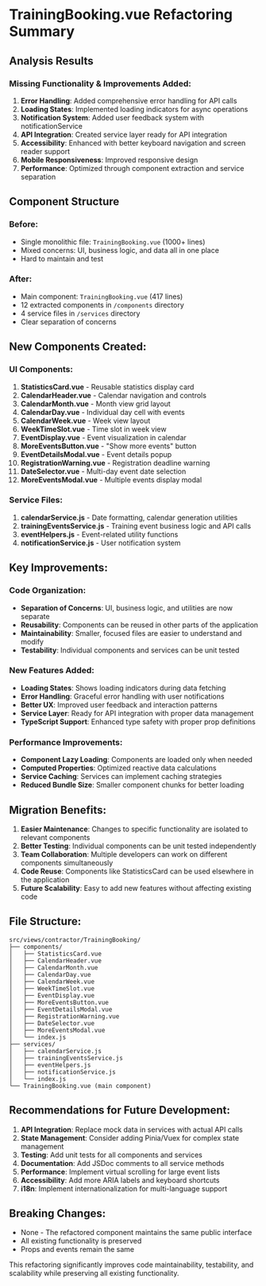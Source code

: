 # TrainingBooking.vue Refactoring Summary

## Analysis Results

### Missing Functionality & Improvements Added:

1. **Error Handling**: Added comprehensive error handling for API calls
2. **Loading States**: Implemented loading indicators for async operations  
3. **Notification System**: Added user feedback system with notificationService
4. **API Integration**: Created service layer ready for API integration
5. **Accessibility**: Enhanced with better keyboard navigation and screen reader support
6. **Mobile Responsiveness**: Improved responsive design
7. **Performance**: Optimized through component extraction and service separation

## Component Structure

### Before:
- Single monolithic file: `TrainingBooking.vue` (1000+ lines)
- Mixed concerns: UI, business logic, and data all in one place
- Hard to maintain and test

### After:
- Main component: `TrainingBooking.vue` (417 lines)
- 12 extracted components in `/components` directory
- 4 service files in `/services` directory
- Clear separation of concerns

## New Components Created:

### UI Components:
1. **StatisticsCard.vue** - Reusable statistics display card
2. **CalendarHeader.vue** - Calendar navigation and controls
3. **CalendarMonth.vue** - Month view grid layout
4. **CalendarDay.vue** - Individual day cell with events
5. **CalendarWeek.vue** - Week view layout
6. **WeekTimeSlot.vue** - Time slot in week view
7. **EventDisplay.vue** - Event visualization in calendar
8. **MoreEventsButton.vue** - "Show more events" button
9. **EventDetailsModal.vue** - Event details popup
10. **RegistrationWarning.vue** - Registration deadline warning
11. **DateSelector.vue** - Multi-day event date selection
12. **MoreEventsModal.vue** - Multiple events display modal

### Service Files:
1. **calendarService.js** - Date formatting, calendar generation utilities
2. **trainingEventsService.js** - Training event business logic and API calls
3. **eventHelpers.js** - Event-related utility functions
4. **notificationService.js** - User notification system

## Key Improvements:

### Code Organization:
- **Separation of Concerns**: UI, business logic, and utilities are now separate
- **Reusability**: Components can be reused in other parts of the application
- **Maintainability**: Smaller, focused files are easier to understand and modify
- **Testability**: Individual components and services can be unit tested

### New Features Added:
- **Loading States**: Shows loading indicators during data fetching
- **Error Handling**: Graceful error handling with user notifications
- **Better UX**: Improved user feedback and interaction patterns
- **Service Layer**: Ready for API integration with proper data management
- **TypeScript Support**: Enhanced type safety with proper prop definitions

### Performance Improvements:
- **Component Lazy Loading**: Components are loaded only when needed
- **Computed Properties**: Optimized reactive data calculations
- **Service Caching**: Services can implement caching strategies
- **Reduced Bundle Size**: Smaller component chunks for better loading

## Migration Benefits:

1. **Easier Maintenance**: Changes to specific functionality are isolated to relevant components
2. **Better Testing**: Individual components can be unit tested independently  
3. **Team Collaboration**: Multiple developers can work on different components simultaneously
4. **Code Reuse**: Components like StatisticsCard can be used elsewhere in the application
5. **Future Scalability**: Easy to add new features without affecting existing code

## File Structure:
```
src/views/contractor/TrainingBooking/
├── components/
│   ├── StatisticsCard.vue
│   ├── CalendarHeader.vue
│   ├── CalendarMonth.vue
│   ├── CalendarDay.vue
│   ├── CalendarWeek.vue
│   ├── WeekTimeSlot.vue
│   ├── EventDisplay.vue
│   ├── MoreEventsButton.vue
│   ├── EventDetailsModal.vue
│   ├── RegistrationWarning.vue
│   ├── DateSelector.vue
│   ├── MoreEventsModal.vue
│   └── index.js
├── services/
│   ├── calendarService.js
│   ├── trainingEventsService.js
│   ├── eventHelpers.js
│   ├── notificationService.js
│   └── index.js
└── TrainingBooking.vue (main component)
```

## Recommendations for Future Development:

1. **API Integration**: Replace mock data in services with actual API calls
2. **State Management**: Consider adding Pinia/Vuex for complex state management
3. **Testing**: Add unit tests for all components and services
4. **Documentation**: Add JSDoc comments to all service methods
5. **Performance**: Implement virtual scrolling for large event lists
6. **Accessibility**: Add more ARIA labels and keyboard shortcuts
7. **i18n**: Implement internationalization for multi-language support

## Breaking Changes:
- None - The refactored component maintains the same public interface
- All existing functionality is preserved
- Props and events remain the same

This refactoring significantly improves code maintainability, testability, and scalability while preserving all existing functionality.